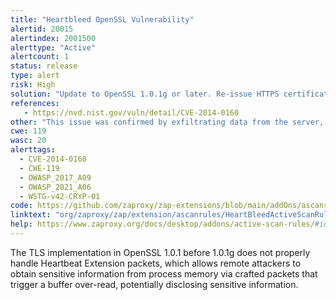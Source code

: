 ```yaml
---
title: "Heartbleed OpenSSL Vulnerability"
alertid: 20015
alertindex: 2001500
alerttype: "Active"
alertcount: 1
status: release
type: alert
risk: High
solution: "Update to OpenSSL 1.0.1g or later. Re-issue HTTPS certificates. Change asymmetric private keys and shared secret keys, since these may have been compromised, with no evidence of compromise in the server log files."
references:
   - https://nvd.nist.gov/vuln/detail/CVE-2014-0160
other: "This issue was confirmed by exfiltrating data from the server, using TLS 1.1. This is unlikely to be a false positive."
cwe: 119
wasc: 20
alerttags: 
  - CVE-2014-0160
  - CWE-119
  - OWASP_2017_A09
  - OWASP_2021_A06
  - WSTG-v42-CRYP-01
code: https://github.com/zaproxy/zap-extensions/blob/main/addOns/ascanrules/src/main/java/org/zaproxy/zap/extension/ascanrules/HeartBleedActiveScanRule.java
linktext: "org/zaproxy/zap/extension/ascanrules/HeartBleedActiveScanRule.java"
help: https://www.zaproxy.org/docs/desktop/addons/active-scan-rules/#id-20015
---
```

The TLS implementation in OpenSSL 1.0.1 before 1.0.1g does not properly handle Heartbeat Extension packets, which allows remote attackers to obtain sensitive information from process memory via crafted packets that trigger a buffer over-read, potentially disclosing sensitive information.
